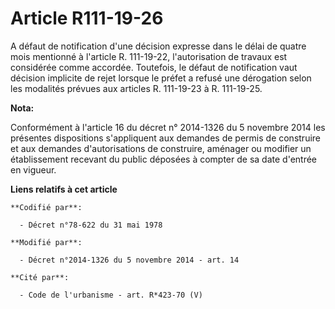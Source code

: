# Article R111-19-26

A défaut de notification d'une décision expresse dans le délai de quatre mois mentionné à l'article R. 111-19-22,
l'autorisation de travaux est considérée comme accordée. Toutefois, le défaut de notification vaut décision implicite de
rejet lorsque le préfet a refusé une dérogation selon les modalités prévues aux articles R. 111-19-23 à R. 111-19-25.

**Nota:**

Conformément à l'article 16 du décret n° 2014-1326 du 5 novembre 2014 les présentes dispositions s'appliquent aux demandes de
permis de construire et aux demandes d'autorisations de construire, aménager ou modifier un établissement recevant du public
déposées à compter de sa date d'entrée en vigueur.

**Liens relatifs à cet article**

	**Codifié par**:

	  - Décret n°78-622 du 31 mai 1978

	**Modifié par**:

	  - Décret n°2014-1326 du 5 novembre 2014 - art. 14

	**Cité par**:

	  - Code de l'urbanisme - art. R*423-70 (V)
